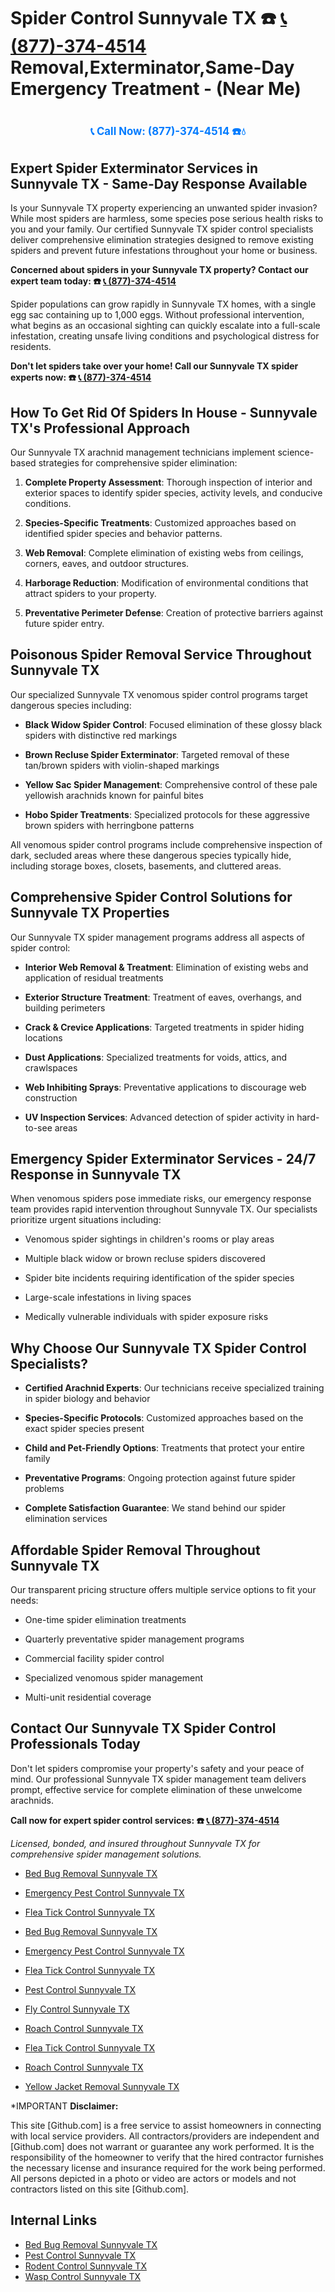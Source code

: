 # Spider Control Sunnyvale TX ☎️ [📞 (877)-374-4514](https://pest-control-4514.netlify.app) Removal,Exterminator,Same-Day Emergency Treatment - (Near Me)
# 

<p align="center" style="font-size: 1.2em; font-weight: bold; margin: 20px 0;">
  <a href="https://pest-control-4514.netlify.app" target="_blank" style="color: #007BFF; text-decoration: none;">📞 Call Now: (877)-374-4514 ☎️💧</a>
</p>

## Expert Spider Exterminator Services in Sunnyvale TX - Same-Day Response Available

Is your Sunnyvale TX property experiencing an unwanted spider invasion? While most spiders are harmless, some species pose serious health risks to you and your family. Our certified Sunnyvale TX spider control specialists deliver comprehensive elimination strategies designed to remove existing spiders and prevent future infestations throughout your home or business.

**Concerned about spiders in your Sunnyvale TX property? Contact our expert team today: ☎️ [📞 (877)-374-4514](https://pest-control-4514.netlify.app)**

Spider populations can grow rapidly in Sunnyvale TX homes, with a single egg sac containing up to 1,000 eggs. Without professional intervention, what begins as an occasional sighting can quickly escalate into a full-scale infestation, creating unsafe living conditions and psychological distress for residents.

**Don't let spiders take over your home! Call our Sunnyvale TX spider experts now: ☎️ [📞 (877)-374-4514](https://pest-control-4514.netlify.app)**

## How To Get Rid Of Spiders In House - Sunnyvale TX's Professional Approach

Our Sunnyvale TX arachnid management technicians implement science-based strategies for comprehensive spider elimination:

1. **Complete Property Assessment**: Thorough inspection of interior and exterior spaces to identify spider species, activity levels, and conducive conditions.

2. **Species-Specific Treatments**: Customized approaches based on identified spider species and behavior patterns.

3. **Web Removal**: Complete elimination of existing webs from ceilings, corners, eaves, and outdoor structures.

4. **Harborage Reduction**: Modification of environmental conditions that attract spiders to your property.

5. **Preventative Perimeter Defense**: Creation of protective barriers against future spider entry.

## Poisonous Spider Removal Service Throughout Sunnyvale TX

Our specialized Sunnyvale TX venomous spider control programs target dangerous species including:

- **Black Widow Spider Control**: Focused elimination of these glossy black spiders with distinctive red markings

- **Brown Recluse Spider Exterminator**: Targeted removal of these tan/brown spiders with violin-shaped markings

- **Yellow Sac Spider Management**: Comprehensive control of these pale yellowish arachnids known for painful bites

- **Hobo Spider Treatments**: Specialized protocols for these aggressive brown spiders with herringbone patterns

All venomous spider control programs include comprehensive inspection of dark, secluded areas where these dangerous species typically hide, including storage boxes, closets, basements, and cluttered areas.

## Comprehensive Spider Control Solutions for Sunnyvale TX Properties

Our Sunnyvale TX spider management programs address all aspects of spider control:

- **Interior Web Removal & Treatment**: Elimination of existing webs and application of residual treatments

- **Exterior Structure Treatment**: Treatment of eaves, overhangs, and building perimeters

- **Crack & Crevice Applications**: Targeted treatments in spider hiding locations

- **Dust Applications**: Specialized treatments for voids, attics, and crawlspaces

- **Web Inhibiting Sprays**: Preventative applications to discourage web construction

- **UV Inspection Services**: Advanced detection of spider activity in hard-to-see areas

## Emergency Spider Exterminator Services - 24/7 Response in Sunnyvale TX

When venomous spiders pose immediate risks, our emergency response team provides rapid intervention throughout Sunnyvale TX. Our specialists prioritize urgent situations including:

- Venomous spider sightings in children's rooms or play areas

- Multiple black widow or brown recluse spiders discovered

- Spider bite incidents requiring identification of the spider species

- Large-scale infestations in living spaces

- Medically vulnerable individuals with spider exposure risks

## Why Choose Our Sunnyvale TX Spider Control Specialists?

- **Certified Arachnid Experts**: Our technicians receive specialized training in spider biology and behavior

- **Species-Specific Protocols**: Customized approaches based on the exact spider species present

- **Child and Pet-Friendly Options**: Treatments that protect your entire family

- **Preventative Programs**: Ongoing protection against future spider problems

- **Complete Satisfaction Guarantee**: We stand behind our spider elimination services

## Affordable Spider Removal Throughout Sunnyvale TX

Our transparent pricing structure offers multiple service options to fit your needs:

- One-time spider elimination treatments

- Quarterly preventative spider management programs

- Commercial facility spider control

- Specialized venomous spider management

- Multi-unit residential coverage

## Contact Our Sunnyvale TX Spider Control Professionals Today

Don't let spiders compromise your property's safety and your peace of mind. Our professional Sunnyvale TX spider management team delivers prompt, effective service for complete elimination of these unwelcome arachnids.

**Call now for expert spider control services: ☎️ [📞 (877)-374-4514](https://pest-control-4514.netlify.app)**

*Licensed, bonded, and insured throughout Sunnyvale TX for comprehensive spider management solutions.*


- [Bed Bug Removal Sunnyvale TX](https://github.com/allyoucaneatsushiin/plumbing-texas/blob/main/Bed-Bug-Removal-Sunnyvale-TX-877-374-4514-Exterminator-Same-Day-Emergency-Treatment-Near-Me.md)
- [Emergency Pest Control Sunnyvale TX](https://github.com/allyoucaneatsushiin/plumbing-texas/blob/main/Emergency-Pest-Control-Sunnyvale-TX-877-374-4514-24-7-Fast-Response-Near-Me.md)
- [Flea Tick Control Sunnyvale TX](https://github.com/allyoucaneatsushiin/plumbing-texas/blob/main/Flea-Tick-Control-Sunnyvale-TX-877-374-4514-Removal-Exterminator-Same-Day-Emergency-Treatment-Near-Me.md)


- [Bed Bug Removal Sunnyvale TX](https://github.com/allyoucaneatsushiin/plumbing-texas/blob/main/Bed-Bug-Removal-Sunnyvale-TX-877-374-4514-Exterminator-Same-Day-Emergency-Treatment-Near-Me.md)
- [Emergency Pest Control Sunnyvale TX](https://github.com/allyoucaneatsushiin/plumbing-texas/blob/main/Emergency-Pest-Control-Sunnyvale-TX-877-374-4514-24-7-Fast-Response-Near-Me.md)
- [Flea Tick Control Sunnyvale TX](https://github.com/allyoucaneatsushiin/plumbing-texas/blob/main/Flea-Tick-Control-Sunnyvale-TX-877-374-4514-Removal-Exterminator-Same-Day-Emergency-Treatment-Near-Me.md)


- [Pest Control Sunnyvale TX](https://github.com/allyoucaneatsushiin/plumbing-texas/blob/main/Pest-Control-Sunnyvale-TX-877-374-4514-Exterminator-Same-Day-Emergency-Treatment-Near-Me.md)
- [Fly Control Sunnyvale TX](https://github.com/allyoucaneatsushiin/plumbing-texas/blob/main/Fly-Control-Sunnyvale-TX-877-374-4514-Prevention-Same-Day-Emergency-Treatment-Near-Me.md)
- [Roach Control Sunnyvale TX](https://github.com/allyoucaneatsushiin/plumbing-texas/blob/main/Roach-Control-Sunnyvale-TX-877-374-4514-Removal-Exterminator-Same-Day-Emergency-Treatment-Near-Me.md)


- [Flea Tick Control Sunnyvale TX](https://github.com/allyoucaneatsushiin/plumbing-texas/blob/main/Flea-Tick-Control-Sunnyvale-TX-877-374-4514-Removal-Exterminator-Same-Day-Emergency-Treatment-Near-Me.md)
- [Roach Control Sunnyvale TX](https://github.com/allyoucaneatsushiin/plumbing-texas/blob/main/Roach-Control-Sunnyvale-TX-877-374-4514-Removal-Exterminator-Same-Day-Emergency-Treatment-Near-Me.md)
- [Yellow Jacket Removal Sunnyvale TX](https://github.com/allyoucaneatsushiin/plumbing-texas/blob/main/Yellow-Jacket-Removal-Sunnyvale-TX-877-374-4514-Exterminator-Same-Day-Emergency-Treatment-Near-Me.md)


*IMPORTANT **Disclaimer:**  

This site [Github.com] is a free service to assist homeowners in connecting with local service providers. All contractors/providers are independent and [Github.com] does not warrant or guarantee any work performed. It is the responsibility of the homeowner to verify that the hired contractor furnishes the necessary license and insurance required for the work being performed. All persons depicted in a photo or video are actors or models and not contractors listed on this site [Github.com].


## Internal Links
- [Bed Bug Removal Sunnyvale TX](https://github.com/allyoucaneatsushiin/plumbing-texas/blob/main/Bed-Bug-Removal-Sunnyvale-TX-877-374-4514-Exterminator-Same-Day-Emergency-Treatment-Near-Me.md)
- [Pest Control Sunnyvale TX](https://github.com/allyoucaneatsushiin/plumbing-texas/blob/main/Pest-Control-Sunnyvale-TX-877-374-4514-Exterminator-Same-Day-Emergency-Treatment-Near-Me.md)
- [Rodent Control Sunnyvale TX](https://github.com/allyoucaneatsushiin/plumbing-texas/blob/main/Rodent-Control-Sunnyvale-TX-877-374-4514-Rat-Removal-Exterminator-Same-Day-Emergency-Treatment-Near-Me.md)
- [Wasp Control Sunnyvale TX](https://github.com/allyoucaneatsushiin/plumbing-texas/blob/main/Wasp-Control-Sunnyvale-TX-877-374-4514-Removal-Exterminator-Same-Day-Emergency-Treatment-Near-Me.md)

